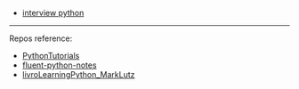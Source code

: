- [interview python](https://github.com/taizilongxu/interview_python)

----
Repos reference:
- [PythonTutorials](https://github.com/brahmbhattspandan/PythonTutorials)
- [fluent-python-notes](https://github.com/StdioA/fluent-python-notes)
- [livroLearningPython_MarkLutz](https://github.com/ferreiramr/livroLearningPython_MarkLutz)

